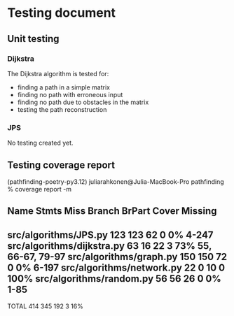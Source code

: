 # Testing document

## Unit testing

### Dijkstra
The Dijkstra algorithm is tested for:
- finding a path in a simple matrix
- finding no path with erroneous input
- finding no path due to obstacles in the matrix
- testing the path reconstruction

### JPS
No testing created yet.

## Testing coverage report
(pathfinding-poetry-py3.12) juliarahkonen@Julia-MacBook-Pro pathfinding % coverage report -m

Name                         Stmts   Miss Branch BrPart  Cover   Missing
------------------------------------------------------------------------
src/algorithms/JPS.py          123    123     62      0     0%   4-247
src/algorithms/dijkstra.py      63     16     22      3    73%   55, 66-67, 79-97
src/algorithms/graph.py        150    150     72      0     0%   6-197
src/algorithms/network.py       22      0     10      0   100%
src/algorithms/random.py        56     56     26      0     0%   1-85
------------------------------------------------------------------------
TOTAL                          414    345    192      3    16%
